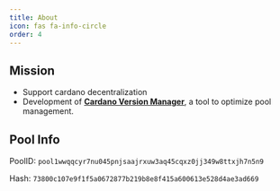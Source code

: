 ```yaml
---
title: About
icon: fas fa-info-circle
order: 4
---
```


## Mission

- Support cardano decentralization
- Development of [**Cardano Version Manager**](https://github.com/orelvis15/cvm), a tool to optimize pool management.

## Pool Info

PoolID: `pool1wwqqcyr7nu045pnjsaajrxuw3aq45cqxz0jj349w8ttxjh7n5n9`

Hash:   `73800c107e9f1f5a0672877b219b8e8f415a600613e528d4ae3ad669`

